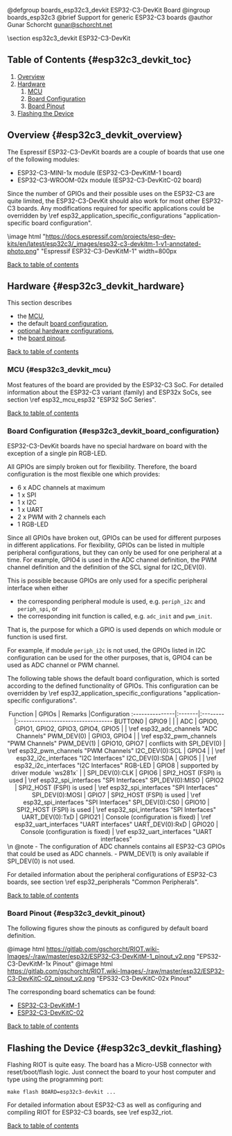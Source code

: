 <!--
SPDX-FileCopyrightText: 2022 Gunar Schorcht
SPDX-License-Identifier: LGPL-2.1-only
-->

@defgroup   boards_esp32c3_devkit ESP32-C3-DevKit Board
@ingroup    boards_esp32c3
@brief      Support for generic ESP32-C3 boards
@author     Gunar Schorcht <gunar@schorcht.net>

\section esp32c3_devkit ESP32-C3-DevKit

## Table of Contents {#esp32c3_devkit_toc}

1. [Overview](#esp32c3_devkit_overview)
2. [Hardware](#esp32c3_devkit_hardware)
    1. [MCU](#esp32c3_devkit_mcu)
    2. [Board Configuration](#esp32c3_devkit_board_configuration)
    3. [Board Pinout](#esp32c3_devkit_pinout)
3. [Flashing the Device](#esp32c3_devkit_flashing)

## Overview {#esp32c3_devkit_overview}

The Espressif ESP32-C3-DevKit boards are a couple of boards that use one of
the following modules:

- ESP32-C3-MINI-1x module (ESP32-C3-DevKitM-1 board)
- ESP32-C3-WROOM-02x module (ESP32-C3-DevKitC-02 board)

Since the number of GPIOs and their possible uses on the ESP32-C3 are quite
limited, the ESP32-C3-DevKit should also work for most other ESP32-C3 boards.
Any modifications required for specific applications could be overridden by
\ref esp32_application_specific_configurations "application-specific board configuration".

\image html "https://docs.espressif.com/projects/esp-dev-kits/en/latest/esp32c3/_images/esp32-c3-devkitm-1-v1-annotated-photo.png" "Espressif ESP32-C3-DevKitM-1" width=800px

[Back to table of contents](#esp32c3_devkit_toc)

## Hardware {#esp32c3_devkit_hardware}

This section describes

- the [MCU](#esp32c3_devkit_mcu),
- the default [board configuration](#esp32c3_devkit_board_configuration),
- [optional hardware configurations](#esp32c3_devkit_optional_hardware),
- the [board pinout](#esp32c3_devkit_pinout).

[Back to table of contents](#esp32c3_devkit_toc)

### MCU {#esp32c3_devkit_mcu}

Most features of the board are provided by the ESP32-C3 SoC. For detailed
information about the ESP32-C3 variant (family) and ESP32x SoCs,
see section \ref esp32_mcu_esp32 "ESP32 SoC Series".

[Back to table of contents](#esp32c3_devkit_toc)

### Board Configuration {#esp32c3_devkit_board_configuration}

ESP32-C3-DevKit boards have no special hardware on board with the exception
of a single pin RGB-LED.

All GPIOs are simply broken out for flexibility. Therefore, the board
configuration is the most flexible one which provides:

- 6 x ADC channels at maximum
- 1 x SPI
- 1 x I2C
- 1 x UART
- 2 x PWM with 2 channels each
- 1 RGB-LED

Since all GPIOs have broken out, GPIOs can be used for different purposes
in different applications. For flexibility, GPIOs can be listed in multiple
peripheral configurations, but they can only be used for one peripheral
at a time. For example, GPIO4 is used in the ADC channel definition, the
PWM channel definition and the definition of the SCL signal for I2C_DEV(0).

This is possible because GPIOs are only used for a specific peripheral
interface when either

- the corresponding peripheral module is used, e.g. `periph_i2c` and
  `periph_spi`, or
- the corresponding init function is called, e.g. `adc_init` and
  `pwm_init`.

That is, the purpose for which a GPIO is used depends on which module
or function is used first.

For example, if module `periph_i2c` is not used, the GPIOs listed in I2C
configuration can be used for the other purposes, that is, GPIO4 can be
used as ADC channel or PWM channel.

The following table shows the default board configuration, which is sorted
according to the defined functionality of GPIOs. This configuration can be
overridden by \ref esp32_application_specific_configurations
"application-specific configurations".

<center>
Function        | GPIOs  | Remarks |Configuration
:---------------|:-------|:--------|:----------------------------------
BUTTON0         | GPIO9  |         | |
ADC             | GPIO0, GPIO1, GPIO2, GPIO3, GPIO4, GPIO5 | | \ref esp32_adc_channels "ADC Channels"
PWM_DEV(0)      | GPIO3, GPIO4 |   | \ref esp32_pwm_channels "PWM Channels"
PWM_DEV(1)      | GPIO10, GPIO7    | conflicts with SPI_DEV(0) | \ref esp32_pwm_channels "PWM Channels"
I2C_DEV(0):SCL  | GPIO4  |         | \ref esp32_i2c_interfaces "I2C Interfaces"
I2C_DEV(0):SDA  | GPIO5  |         | \ref esp32_i2c_interfaces "I2C Interfaces"
RGB-LED         | GPIO8  | supported by driver module `ws281x` | |
SPI_DEV(0):CLK  | GPIO6  | SPI2_HOST (FSPI) is used | \ref esp32_spi_interfaces "SPI Interfaces"
SPI_DEV(0):MISO | GPIO2  | SPI2_HOST (FSPI) is used | \ref esp32_spi_interfaces "SPI Interfaces"
SPI_DEV(0):MOSI | GPIO7  | SPI2_HOST (FSPI) is used | \ref esp32_spi_interfaces "SPI Interfaces"
SPI_DEV(0):CS0  | GPIO10 | SPI2_HOST (FSPI) is used | \ref esp32_spi_interfaces "SPI Interfaces"
UART_DEV(0):TxD | GPIO21 | Console (configuration is fixed) | \ref esp32_uart_interfaces "UART interfaces"
UART_DEV(0):RxD | GPIO20 | Console (configuration is fixed) | \ref esp32_uart_interfaces "UART interfaces"
</center>
\n
@note
- The configuration of ADC channels contains all ESP32-C3 GPIOs that could
  be used as ADC channels.
- PWM_DEV(1) is only available if SPI_DEV(0) is not used.

For detailed information about the peripheral configurations of ESP32-C3
boards, see section \ref esp32_peripherals "Common Peripherals".

[Back to table of contents](#esp32c3_devkit_toc)

### Board Pinout {#esp32c3_devkit_pinout}

The following figures show the pinouts as configured by default board
definition.

@image html https://gitlab.com/gschorcht/RIOT.wiki-Images/-/raw/master/esp32/ESP32-C3-DevKitM-1_pinout_v2.png "EPS32-C3-DevKitM-1x Pinout"
@image html https://gitlab.com/gschorcht/RIOT.wiki-Images/-/raw/master/esp32/ESP32-C3-DevKitC-02_pinout_v2.png "EPS32-C3-DevKitC-02x Pinout"

The corresponding board schematics can be found:

- [ESP32-C3-DevKitM-1](https://dl.espressif.com/dl/schematics/SCH_ESP32-C3-DEVKITM-1_V1_20200915A.pdf)
- [ESP32-C3-DevKitC-02](https://dl.espressif.com/dl/schematics/SCH_ESP32-C3-DEVKITC-02_V1_1_20210126A.pdf)

[Back to table of contents](#esp32c3_devkit_toc)

## Flashing the Device {#esp32c3_devkit_flashing}

Flashing RIOT is quite easy. The board has a Micro-USB connector with
reset/boot/flash logic. Just connect the board to your host computer
and type using the programming port:
~~~~~~~~~~~~~~~~~~~~~~~~~~~~~~~~~~~~~~~~~~~~~~~~~~~~~~~~~~~~~~~~~~~~~~~~~~
make flash BOARD=esp32c3-devkit ...
~~~~~~~~~~~~~~~~~~~~~~~~~~~~~~~~~~~~~~~~~~~~~~~~~~~~~~~~~~~~~~~~~~~~~~~~~~
For detailed information about ESP32-C3 as well as configuring and compiling
RIOT for ESP32-C3 boards, see \ref esp32_riot.

[Back to table of contents](#esp32c3_devkit_toc)
